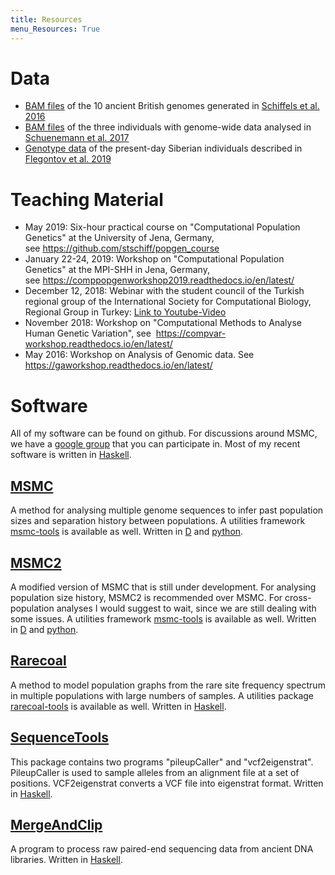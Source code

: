 ```yaml
---
title: Resources
menu_Resources: True
---
```


# Data

* [BAM files](https://oc.gnz.mpg.de/owncloud/index.php/s/5TeIuQZpgQnfrM2) of the 10 ancient British genomes generated in [Schiffels et al. 2016](https://www.nature.com/articles/ncomms10408)
* [BAM files](https://oc.gnz.mpg.de/owncloud/index.php/s/EgVB24wWFZiHQ9u) of the three individuals with genome-wide data analysed in [Schuenemann et al. 2017](https://www.nature.com/articles/ncomms15694)
* [Genotype data](https://edmond.mpdl.mpg.de/imeji/collection/DZ77Fi_Dqj6TloxA) of the present-day Siberian individuals described in [Flegontov et al. 2019](https://www.nature.com/articles/s41586-019-1251-y)

# Teaching Material

-   May 2019: Six-hour practical course on \"Computational Population
    Genetics\" at the University of Jena, Germany,
    see <https://github.com/stschiff/popgen_course>
-   January 22-24, 2019: Workshop on \"Computational Population
    Genetics\" at the MPI-SHH in Jena, Germany,
    see <https://comppopgenworkshop2019.readthedocs.io/en/latest/>
-   December 12, 2018: Webinar with the student council of the Turkish regional group of the
International Society for Computational Biology, Regional Group in
Turkey: [Link to Youtube-Video](https://www.youtube.com/watch?v=qGW67OAbXD4&amp;amp=&amp;t=7s)
-   November 2018: Workshop on \"Computational Methods to Analyse Human
    Genetic Variation\", see
     <https://compvar-workshop.readthedocs.io/en/latest/>
-   May 2016: Workshop on Analysis of Genomic data. See
    <https://gaworkshop.readthedocs.io/en/latest/>

# Software

All of my software can be found on github. For discussions around MSMC,
we have a [google
group](https://groups.google.com/forum/#!forum/msmc-popgen) that you can
participate in. Most of my recent software is written
in [Haskell](https://www.haskell.org).

## [MSMC](http://www.github.com/stschiff/msmc)

A method for analysing multiple genome sequences to infer past
population sizes and separation history between populations. A utilities
framework [msmc-tools](http://www.github.com/stschiff/msmc-tools) is
available as well. Written in [D](https://dlang.org) and
[python](https://www.python.org).

## [MSMC2](http://www.github.com/stschiff/msmc2)

A modified version of MSMC that is still under development. For
analysing population size history, MSMC2 is recommended over MSMC. For
cross-population analyses I would suggest to wait, since we are still
dealing with some issues. A utilities framework
[msmc-tools](http://www.github.com/stschiff/msmc-tools) is available as
well. Written in [D](https://dlang.org) and
[python](https://www.python.org).

## [Rarecoal](http://www.github.com/stschiff/rarecoal)

A method to model population graphs from the rare site frequency
spectrum in multiple populations with large numbers of samples. A
utilities package
[rarecoal-tools](https://github.com/stschiff/rarecoal-tools) is
available as well. Written in [Haskell](https://www.haskell.org).

## [SequenceTools](http://www.github.com/stschiff/sequenceTools)

This package contains two programs \"pileupCaller\" and
\"vcf2eigenstrat\". PileupCaller is used to sample alleles from an
alignment file at a set of positions. VCF2eigenstrat converts a VCF file
into eigenstrat format. Written in [Haskell](https://www.haskell.org).

## [MergeAndClip](https://github.com/stschiff/mergeAndClipFastq)

A program to process raw paired-end sequencing data from ancient DNA
libraries. Written in [Haskell](https://www.haskell.org).
